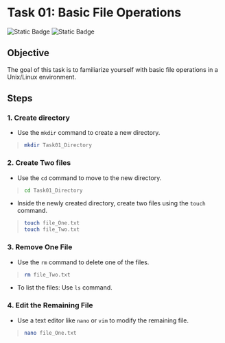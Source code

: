 # **Task 01: Basic File Operations**

![Static Badge](https://img.shields.io/badge/build-Ubuntu-brightgreen?style=flat&logo=ubuntu&label=Linux&labelColor=Orange&color=red) ![Static Badge](https://img.shields.io/badge/Linux-Task01-Orange?style=flat&label=DevOps&labelColor=blue&color=gray)


## **Objective**

The goal of this task is to familiarize yourself with basic file operations in a Unix/Linux environment.

## **Steps**

### 1. Create directory

- Use the `mkdir` command to create a new directory.

> ```bash 
> mkdir Task01_Directory
> ```

### 2. Create Two files

- Use the `cd` command to move to the new directory.

> ```bash 
> cd Task01_Directory
> ```

- Inside the newly created directory, create two files using the `touch` command.

> ```bash 
> touch file_One.txt
> touch file_Two.txt
> ```

### 3. Remove One File
- Use the `rm` command to delete one of the files.

>```bash
> rm file_Two.txt
>```

- To list the files: Use `ls` command.

### 4. Edit the Remaining File
- Use a text editor like `nano` or `vim`  to modify the remaining file.

> ```bash 
> nano file_One.txt
> ```
